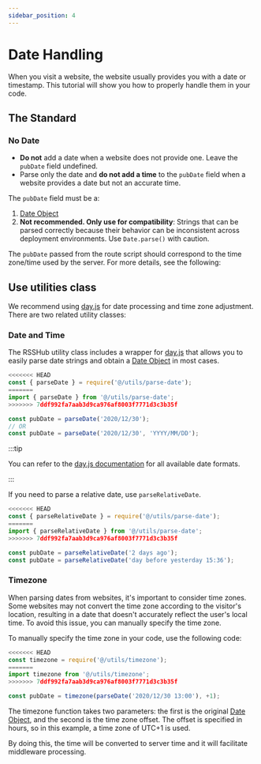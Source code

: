 ```yaml
---
sidebar_position: 4
---
```


# Date Handling

When you visit a website, the website usually provides you with a date or timestamp. This tutorial will show you how to properly handle them in your code.

## The Standard

### No Date

-   **Do not** add a date when a website does not provide one. Leave the `pubDate` field undefined.
-   Parse only the date and **do not add a time** to the `pubDate` field when a website provides a date but not an accurate time.

The `pubDate` field must be a:

1.  [Date Object](https://developer.mozilla.org/docs/Web/JavaScript/Reference/Global_Objects/Date)
2.  **Not recommended. Only use for compatibility**: Strings that can be parsed correctly because their behavior can be inconsistent across deployment environments. Use `Date.parse()` with caution.

The `pubDate` passed from the route script should correspond to the time zone/time used by the server. For more details, see the following:

## Use utilities class

We recommend using [day.js](https://github.com/iamkun/dayjs) for date processing and time zone adjustment. There are two related utility classes:

### Date and Time

The RSSHub utility class includes a wrapper for [day.js](https://github.com/iamkun/dayjs) that allows you to easily parse date strings and obtain a [Date Object](https://developer.mozilla.org/docs/Web/JavaScript/Reference/Global_Objects/Date) in most cases.

```js
<<<<<<< HEAD
const { parseDate } = require('@/utils/parse-date');
=======
import { parseDate } from '@/utils/parse-date';
>>>>>>> 7ddf992fa7aab3d9ca976af8003f7771d3c3b35f

const pubDate = parseDate('2020/12/30');
// OR
const pubDate = parseDate('2020/12/30', 'YYYY/MM/DD');
```

:::tip

You can refer to the [day.js documentation](https://day.js.org/docs/en/parse/string-format#list-of-all-available-parsing-tokens) for all available date formats.

:::

If you need to parse a relative date, use `parseRelativeDate`.

```js
<<<<<<< HEAD
const { parseRelativeDate } = require('@/utils/parse-date');
=======
import { parseRelativeDate } from '@/utils/parse-date';
>>>>>>> 7ddf992fa7aab3d9ca976af8003f7771d3c3b35f

const pubDate = parseRelativeDate('2 days ago');
const pubDate = parseRelativeDate('day before yesterday 15:36');
```

### Timezone

When parsing dates from websites, it's important to consider time zones. Some websites may not convert the time zone according to the visitor's location, resulting in a date that doesn't accurately reflect the user's local time. To avoid this issue, you can manually specify the time zone.

To manually specify the time zone in your code, use the following code:

```js
<<<<<<< HEAD
const timezone = require('@/utils/timezone');
=======
import timezone from '@/utils/timezone';
>>>>>>> 7ddf992fa7aab3d9ca976af8003f7771d3c3b35f

const pubDate = timezone(parseDate('2020/12/30 13:00'), +1);
```

The timezone function takes two parameters: the first is the original [Date Object](https://developer.mozilla.org/docs/Web/JavaScript/Reference/Global_Objects/Date), and the second is the time zone offset. The offset is specified in hours, so in this example, a time zone of UTC+1 is used.

By doing this, the time will be converted to server time and it will facilitate middleware processing.
